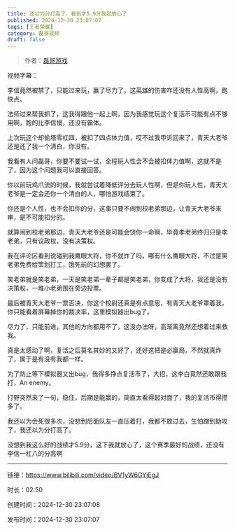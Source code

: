 ```yaml
---
title: 还以为分打高了，看到才5.9分我就放心了
published: 2024-12-30 23:07:07
tags: [王者荣耀]
category: 磊哥视频
draft: false
---
```



> 作者：[磊哥游戏](https://space.bilibili.com/268941858?spm_id_from=333.788.upinfo.head.click)

视频字幕：

李信竟然被禁了，只能过来玩，赢了尽力了，这英雄的伤害咋还没有人性高啊，跑快点。

法师过来帮我抓了，这我得跟他一起上啊，因为我感觉玩这个复活币可能有点不够用啊，跑的比李信慢，还没有霸体。

上次玩这个却偷塔零杠四，被扣了四点体力值，哎不过我申诉回来了，青天大老爷还是还了我一个清白，你没有。

我看有人问磊哥，你要不要试一试，全程玩人性会不会被扣体力值啊，这就不是了，因为这个问题我可以直接回答。

你以前玩鸡爪流的时候，我就尝试着降低评分去玩人性啊，但是你玩人性，青天大老爷是一定会还你一个清白的人，哪怕游戏结束了。

你还是个人性，也不会扣你的分，这事只要不闹到校老弟那边，让青天大老爷来审，是不可能扣分的。

就算闹到校老弟那边，青天大老爷还是可能会饶你一命啊，毕竟孝老弟终归只是孝老弟，只有议政权，没有决策权。

我在评论区看到说碰到我鹰眼大将，你不就炸了吗，哪有什么鹰眼大将，不过是笑老弟免费给策划打工，饿死前的幻想罢了。

笑老弟就是笑老弟，一天是笑老弟一辈子都是笑老弟，你变成了大将，我还是没有决策权，一堆小老弟围在旁边投票。

最后被青天大老爷一票否决，你这个校尉还真是有点意思，有青天大老爷罩着我，你只能看着屏幕掉你的裁决率，这里模拟器出bug了。

尽力了，只能前进，其他的方向都用不了，这没办法呀，高渐离竟然还想着过来救我。

真是太感动了啊，复活之后莫名其妙的又好了，还好这把是必赢局，不然就真炸了，属于是有没有我都一样。

为了防止等下模拟器又出bug，我得多挣点复活币了，大招，这李白竟然还敢跟我打，An enemy。

打野突然来了一句，稳住，后期是能赢的，简直太看得起对面了，我的复活币得攒多了。

我还以为会死很多次，没想到后面队友一直压着打，我都不敢过去，生怕蹭到助攻了，我还以为分打高了。

没想到我这么好的战绩才5.9分，这下我就放心了，这个赛季最好的战绩，还没有李信一杠八的分高啊

---


链接：https://www.bilibili.com/video/BV1yW6GYjEgJ



时长：02:50

创建时间：2024-12-30 23:07:08

发布时间：2024-12-30 23:07:07
